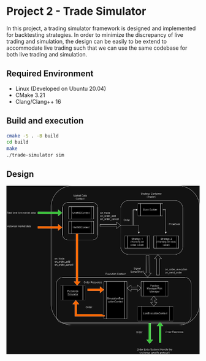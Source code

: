 # Project 2 - Trade Simulator

In this project, a trading simulator framework is designed and implemented for backtesting strategies. In order to minimize the discrepancy of live trading and simulation, the design can be easily to be extend to accommodate live trading such that we can use the same codebase for both live trading and simulation.

## Required Environment

* Linux (Developed on Ubuntu 20.04)
* CMake 3.21
* Clang/Clang++ 16
  
## Build and execution

```bash
cmake -S . -B build
cd build
make
./trade-simulator sim
```

## Design

![design-img](./imgs/design.png "design-img")
